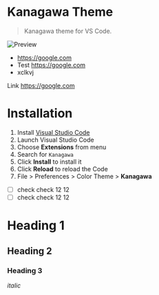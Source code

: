 # Kanagawa Theme

> Kanagawa theme for VS Code.

![Preview](images/preview.gif)

- https://google.com
- Test https://google.com
- xclkvj 

Link https://google.com

<div></abc>

# Installation

1.  Install [Visual Studio Code](https://code.visualstudio.com/)
2.  Launch Visual Studio Code
3.  Choose **Extensions** from menu
4.  Search for `Kanagawa`
5.  Click **Install** to install it
6.  Click **Reload** to reload the Code
7.  File > Preferences > Color Theme > **Kanagawa**

- [ ] check check 12 12
- [ ] check check 12 12

Heading 1
========

Heading 2
--------------

### Heading 3

*italic*
